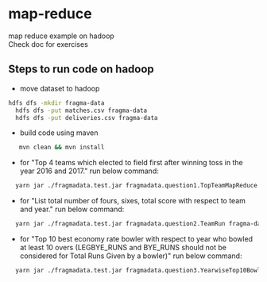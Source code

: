 # map-reduce
map reduce example on hadoop <br>
Check doc for exercises

## Steps to run code on hadoop
- move dataset to hadoop <br>
```sh
hdfs dfs -mkdir fragma-data
  hdfs dfs -put matches.csv fragma-data
  hdfs dfs -put deliveries.csv fragma-data
 ```
  
- build code using maven
```sh
   mvn clean && mvn install
   ```
   
- for "Top 4 teams which elected to field first after winning toss in the year 2016 and 2017." run below command:
```sh
  yarn jar ./fragmadata.test.jar fragmadata.question1.TopTeamMapReduce fragma-data/matches.csv fragma-data/top-4-team && hdfs dfs -cat fragma-data/top-4-team/*
  ```
  
- for "List total number of fours, sixes, total score with respect to team and year." run below command:
```sh
  yarn jar ./fragmadata.test.jar fragmadata.question2.TeamRun fragma-data/matches.csv fragma-data/deliveries.csv fragma-data/year-wise-team-run && hdfs dfs -cat fragma-data/year-wise-team-run/*
  ```
  
- for "Top 10 best economy rate bowler with respect to year who bowled at least 10 overs ​(​LEGBYE_RUNS and BYE_RUNS should not be considered for Total Runs Given by a bowler)" run below command:
```sh
  yarn jar ./fragmadata.test.jar fragmadata.question3.YearwiseTop10Bowler fragma-data/matches.csv fragma-data/deliveries.csv fragma-data/top-bowlers && hdfs dfs -cat fragma-data/top-bowlers/*
  ```
